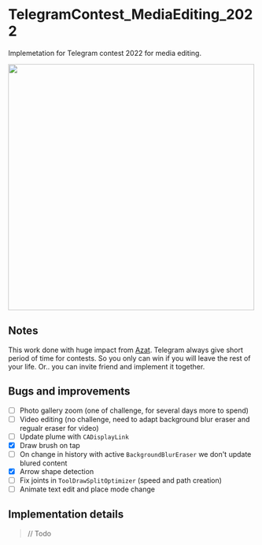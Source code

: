# TelegramContest_MediaEditing_2022

Implemetation for Telegram contest 2022 for media editing.

<img src="https://user-images.githubusercontent.com/964601/200111856-82fa2cdc-b36b-4307-895d-7957ed4cdfd8.jpg" width="500">

## Notes

This work done with huge impact from [Azat](https://github.com/azatZul). Telegram always give short period of time for contests. So you only can win if you will leave the rest of your life. Or.. you can invite friend and implement it together.

## Bugs and improvements

- [ ] Photo gallery zoom (one of challenge, for several days more to spend)
- [ ] Video editing (no challenge, need to adapt background blur eraser and regualr eraser for video)
- [ ] Update plume with `CADisplayLink`
- [x] Draw brush on tap
- [ ] On change in history with active `BackgroundBlurEraser` we don't update blured content
- [x] Arrow shape detection
- [ ] Fix joints in `ToolDrawSplitOptimizer` (speed and  path creation)
- [ ] Animate text edit and place mode change

## Implementation details

> // Todo
